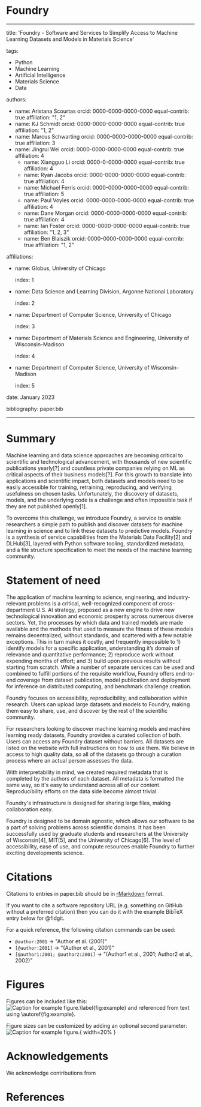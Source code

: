# Foundry

---
title: 'Foundry - Software and Services to Simplify Access to Machine
Learning Datasets and Models in Materials Science'

tags:
  - Python
  - Machine Learning
  - Artificial Intelligence
  - Materials Science
  - Data

<!-- to do: 
Update authors with ORCID ID's
fill out the equal-contrib part. There are other selections to choose from
-->

authors:
  - name: Aristana Scourtas
    orcid: 0000-0000-0000-0000
    equal-contrib: true
    affiliation: "1, 2"
  - name: KJ Schmidt
    orcid: 0000-0000-0000-0000
    equal-contrib: true 
    affiliation: "1, 2"
  - name: Marcus Schwarting
    orcid: 0000-0000-0000-0000
    equal-contrib: true
    affiliation: 3
  - name: Jingrui Wei
    orcid: 0000-0000-0000-0000
    equal-contrib: true
    affiliation: 4  
    - name: Xiangguo Li
    orcid: 0000-0-0000-0000
    equal-contrib: true
    affiliation: 4  
    - name: Ryan Jacobs
    orcid: 0000-0000-0000-0000
    equal-contrib: true
    affiliation: 4 
    - name: Michael Ferris
    orcid: 0000-0000-0000-0000
    equal-contrib: true
    affiliation: 5  
    - name: Paul Voyles
    orcid: 0000-0000-0000-0000
    equal-contrib: true
    affiliation: 4
     - name: Dane Morgan
    orcid: 0000-0000-0000-0000
    equal-contrib: true
    affiliation: 4
     - name: Ian Foster
    orcid: 0000-0000-0000-0000
    equal-contrib: true
    affiliation: "1, 2, 3"
     - name: Ben Blaiszik
    orcid: 0000-0000-0000-0000
    equal-contrib: true
    affiliation: "1, 2"

affiliations:
 - name: Globus, University of Chicago
   
   index: 1

 - name: Data Science and Learning Division, Argonne National Laboratory
   
   index: 2

 - name: Department of Computer Science, University of Chicago
   
   index: 3

 - name: Department of Materials Science and Engineering, University of Wisconsin-Madison
   
   index: 4

 - name: Department of Computer Science, University of Wisconsin-Madison
   
   index: 5

date: January 2023

bibliography: paper.bib

---

# Summary

Machine learning and data science approaches are becoming critical to scientific and technological
advancement, with thousands of new scientific publications yearly[?] and countless private companies relying on ML as critical aspects of their business models[?]. For this growth to translate into applications
and scientific impact, both datasets and models need to be easily accessible for training, retraining, reproducing, and verifying usefulness on chosen tasks. Unfortunately, the discovery of datasets, models,
and the underlying code is a challenge and often impossible task if they are not published openly[1].

To overcome this challenge, we introduce Foundry, a service to enable researchers a simple path to publish
and discover datasets for machine learning in science and to link these datasets to predictive models.
Foundry is a synthesis of service capabilities from the Materials Data Facility[2] and DLHub[3], layered
with Python software tooling, standardized metadata, and a file structure specification to meet the
needs of the machine learning community.

# Statement of need

The application of machine learning to science, engineering, and industry-relevant problems is a critical, well-recognized component of cross-department U.S. AI strategy, proposed as a new engine to
drive new technological innovation and economic prosperity across numerous diverse sectors. Yet, the
processes by which data and trained models are made available and the methods that used to measure
the fitness of these models remains decentralized, without standards, and scattered with a few notable
exceptions. This in turn makes it costly, and frequently impossible to 1)
identify models for a specific application, understanding it’s domain of relevance and quantitative 
performance; 2) reproduce work without expending months of effort; and 3) build upon previous results
without starting from scratch. While a number of separate services can be used and combined to fulfill
portions of the requisite workflow, Foundry offers end-to-end coverage from dataset publication,
model publication and deployment for inference on distributed computing, and benchmark challenge
creation.

Foundry focuses on accessibility, reproducibility, and collaboration within research. Users can upload large datasets and models to Foundry, making them easy to share, use, and discover by the rest of the scientific community.

For researchers looking to discover machine learning models and machine learning ready datasets, Foundry provides a curated collection of both. Users can access any Foundry dataset without barriers. All datasets are listed on the website with full instructions on how to use them. We believe in access to high quality data, so all of the datasets go through a curation process where an actual person assesses the data.

With interpretability in mind, we created required metadata that is completed by the authors of each dataset. All metadata is formatted the same way, so it's easy to understand across all of our content. Reproducibility efforts on the data side become almost trivial.

Foundry's infrastructure is designed for sharing large files, making collaboration easy.

Foundry is designed to be domain agnostic,
which allows our software to be a part of solving problems across scientific domains.
It has been successfully used by graduate students and researchers at the University of Wisconsin[4], MIT[5], and
the University of Chicago[6].
The level of accessibility, ease of use, and compute resources enable Foundry to further
exciting developments science.


# Citations

<!-- Notes to be organized before putting it all in the bib:

1. Reproducibility standards for machine learning in the life sciences

  Maybe also: 
  D. Morgan and R. Jacobs, “Opportunities and challenges for machine learning in materials science,”
  Annual Review of Materials Research, vol. 50, pp. 71–103, 2020

2. MDF paper(s) - 
  B. Blaiszik, L. Ward, M. Schwarting, J. Gaff, R. Chard, D. Pike, K. Chard, and I. Foster, “A data ecosys-
  tem to support machine learning in materials science,” MRS Communications, vol. 9, no. 4, pp. 1125–
  1133, 2019

  B. Blaiszik, K. Chard, J. Pruyne, R. Ananthakrishnan, S. Tuecke, and I. Foster, “The Materials Data
  Facility: Data services to advance materials science research,” Journal of Materials, 2016.

3. DLHub paper - 
  Z. Li, R. Chard, L. Ward, K. Chard, T. J. Skluzacek, Y. Babuji, A. Woodard, S. Tuecke, B. Blaiszik,
  and M. J. Franklin, “DLHub: Simplifying publication, discovery, and use of machine learning models in
  science,” Journal of Parallel and Distributed Computing, vol. 147, pp. 64–76, 2021.

4. UW paper (bandgaps or atom position finding) - 
  J. Wei, B. Blaiszik, D. Morgan, and P. Voyles, “Benchmark tests of atom-locating CNN models with a
  consistent dataset,” Microscopy and Microanalysis, vol. 27, no. S1, pp. 2518–2520, 2021.

  X.-G. Li, B. Blaiszik, M. E. Schwarting, R. Jacobs, A. Scourtas, K. Schmidt, P. M. Voyles, and D. Mor-
  gan, “Graph network based deep learning of bandgaps,” The Journal of Chemical Physics, vol. 155,
  no. 15, p. 154702, 2021

5. Zeolite paper

6. ?  

-->


Citations to entries in paper.bib should be in
[rMarkdown](http://rmarkdown.rstudio.com/authoring_bibliographies_and_citations.html)
format.

If you want to cite a software repository URL (e.g. something on GitHub without a preferred
citation) then you can do it with the example BibTeX entry below for @fidgit.

For a quick reference, the following citation commands can be used:
- `@author:2001`  ->  "Author et al. (2001)"
- `[@author:2001]` -> "(Author et al., 2001)"
- `[@author1:2001; @author2:2001]` -> "(Author1 et al., 2001; Author2 et al., 2002)"

# Figures

Figures can be included like this:
![Caption for example figure.\label{fig:example}](figure.png)
and referenced from text using \autoref{fig:example}.

Figure sizes can be customized by adding an optional second parameter:
![Caption for example figure.](figure.png){ width=20% }

# Acknowledgements

We acknowledge contributions from 

# References
